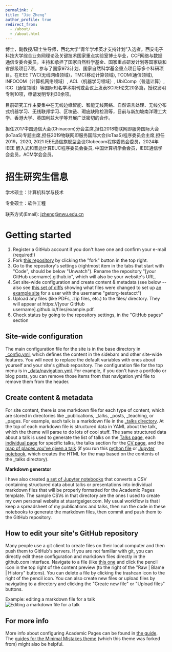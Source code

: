 ```yaml
---
permalink: /
title: "Jie Zheng"
author_profile: true
redirect_from: 
  - /about/
  - /about.html
---
```


博士，副教授/硕士生导师，西北大学“青年学术英才支持计划”入选者。西安电子科技大学综合业务网理论及关键技术国家重点实验室博士毕业，CCF网络与数据通信专委会委员。主持和承担了国家自然科学基金、国家重点研发计划等国家级和省部级项目7项，参与了国家973计划、国家自然科学基金重点项目等多个科研项目。在IEEE TWC(无线网络领域)，TMC(移动计算领域), TCOM(通信领域), INFOCOM（计算机网络领域）, ACL（机器学习领域）, UbiComp（普适计算）, ICC（通信领域）等国际知名学术期刊或会议上发表SCI/EI论文20多篇，授权发明专利10项，申请发明专利30余项。

目前研究工作主要集中在无线边缘智能、智能无线网络、自然语言处理、无线分布式机器学习、无线联邦学习、区块链、瑕疵缺陷检测等，目前与新加坡南洋理工大学、香港大学、英国利兹大学等开展广泛密切的合作。

担任2017中国通信大会(Chinacom)分会主席,担任2018物联网即服务国际大会(IoTaaS)专题主席,担任2019物联网即服务国际大会(IoTaaS)程序委员会主席,担任2019，2020, 2021 IEEE通信旗舰型会议Globecom程序委员会委员，2024年IEEE 嵌入式和普适计算EUC程序委员会委员, 中国计算机学会会员，IEEE通信学会会员，ACM学会会员。

招生研究生信息
======
学术硕士：计算机科学与技术

专业硕士：软件工程

联系方式(Email): jzheng@nwu.edu.cn

Getting started
======
1. Register a GitHub account if you don't have one and confirm your e-mail (required!)
1. Fork [this repository](https://github.com/academicpages/academicpages.github.io) by clicking the "fork" button in the top right. 
1. Go to the repository's settings (rightmost item in the tabs that start with "Code", should be below "Unwatch"). Rename the repository "[your GitHub username].github.io", which will also be your website's URL.
1. Set site-wide configuration and create content & metadata (see below -- also see [this set of diffs](http://archive.is/3TPas) showing what files were changed to set up [an example site](https://getorg-testacct.github.io) for a user with the username "getorg-testacct")
1. Upload any files (like PDFs, .zip files, etc.) to the files/ directory. They will appear at https://[your GitHub username].github.io/files/example.pdf.  
1. Check status by going to the repository settings, in the "GitHub pages" section

Site-wide configuration
------
The main configuration file for the site is in the base directory in [_config.yml](https://github.com/academicpages/academicpages.github.io/blob/master/_config.yml), which defines the content in the sidebars and other site-wide features. You will need to replace the default variables with ones about yourself and your site's github repository. The configuration file for the top menu is in [_data/navigation.yml](https://github.com/academicpages/academicpages.github.io/blob/master/_data/navigation.yml). For example, if you don't have a portfolio or blog posts, you can remove those items from that navigation.yml file to remove them from the header. 

Create content & metadata
------
For site content, there is one markdown file for each type of content, which are stored in directories like _publications, _talks, _posts, _teaching, or _pages. For example, each talk is a markdown file in the [_talks directory](https://github.com/academicpages/academicpages.github.io/tree/master/_talks). At the top of each markdown file is structured data in YAML about the talk, which the theme will parse to do lots of cool stuff. The same structured data about a talk is used to generate the list of talks on the [Talks page](https://academicpages.github.io/talks), each [individual page](https://academicpages.github.io/talks/2012-03-01-talk-1) for specific talks, the talks section for the [CV page](https://academicpages.github.io/cv), and the [map of places you've given a talk](https://academicpages.github.io/talkmap.html) (if you run this [python file](https://github.com/academicpages/academicpages.github.io/blob/master/talkmap.py) or [Jupyter notebook](https://github.com/academicpages/academicpages.github.io/blob/master/talkmap.ipynb), which creates the HTML for the map based on the contents of the _talks directory).

**Markdown generator**

I have also created [a set of Jupyter notebooks](https://github.com/academicpages/academicpages.github.io/tree/master/markdown_generator
) that converts a CSV containing structured data about talks or presentations into individual markdown files that will be properly formatted for the Academic Pages template. The sample CSVs in that directory are the ones I used to create my own personal website at stuartgeiger.com. My usual workflow is that I keep a spreadsheet of my publications and talks, then run the code in these notebooks to generate the markdown files, then commit and push them to the GitHub repository.

How to edit your site's GitHub repository
------
Many people use a git client to create files on their local computer and then push them to GitHub's servers. If you are not familiar with git, you can directly edit these configuration and markdown files directly in the github.com interface. Navigate to a file (like [this one](https://github.com/academicpages/academicpages.github.io/blob/master/_talks/2012-03-01-talk-1.md) and click the pencil icon in the top right of the content preview (to the right of the "Raw | Blame | History" buttons). You can delete a file by clicking the trashcan icon to the right of the pencil icon. You can also create new files or upload files by navigating to a directory and clicking the "Create new file" or "Upload files" buttons. 

Example: editing a markdown file for a talk
![Editing a markdown file for a talk](/images/editing-talk.png)

For more info
------
More info about configuring Academic Pages can be found in [the guide](https://academicpages.github.io/markdown/). The [guides for the Minimal Mistakes theme](https://mmistakes.github.io/minimal-mistakes/docs/configuration/) (which this theme was forked from) might also be helpful.
